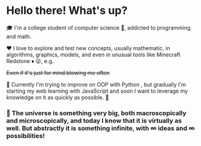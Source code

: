 # Hello there! What's up?

🎓 I'm a college student of computer science 🧪, addicted to programming and math.

❤️ I love to explore and test new concepts, usually mathematic, in algorithms, graphics, models, and even in unusual tools like Minecraft Redstone ♦️ 😜, e.g.

~~Even if it's just for mind blowing me often~~

🎯 Currently I'm trying to improve on OOP with Python , but gradually I'm starting my web learning with JavaScript and soon I want to leverage my knowledge on it as quickly as possible. 🚀

### 🌌 The universe is something very big, both macroscopically and microscopically, and today I know that it is virtually as well. But abstractly it is something infinite, with &infin; ideas and &infin; possibilities!
